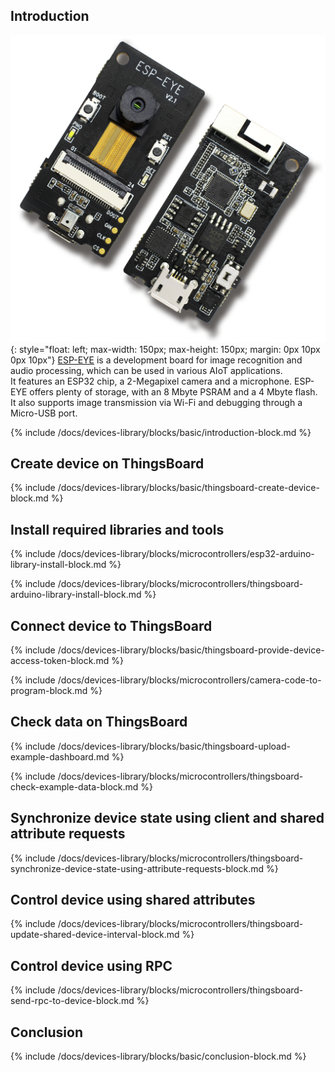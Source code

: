 


## Introduction

![ESP-EYE](/images/devices-library/esp-eye.png){: style="float: left; max-width: 150px; max-height: 150px; margin: 0px 10px 0px 10px"}
[ESP-EYE](https://www.espressif.com/en/products/devkits/esp-eye/overview) is a development board for image recognition and audio processing, which can be used in various AIoT applications.  
It features an ESP32 chip, a 2-Megapixel camera and a microphone. ESP-EYE offers plenty of storage, with an 8 Mbyte PSRAM and a 4 Mbyte flash.  
It also supports image transmission via Wi-Fi and debugging through a Micro-USB port.

{% include /docs/devices-library/blocks/basic/introduction-block.md %}

## Create device on ThingsBoard

{% include /docs/devices-library/blocks/basic/thingsboard-create-device-block.md %}

## Install required libraries and tools

{% include /docs/devices-library/blocks/microcontrollers/esp32-arduino-library-install-block.md %}

{% include /docs/devices-library/blocks/microcontrollers/thingsboard-arduino-library-install-block.md %}

## Connect device to ThingsBoard 

{% include /docs/devices-library/blocks/basic/thingsboard-provide-device-access-token-block.md %}

{% include /docs/devices-library/blocks/microcontrollers/camera-code-to-program-block.md %}

## Check data on ThingsBoard

{% include /docs/devices-library/blocks/basic/thingsboard-upload-example-dashboard.md %}

{% include /docs/devices-library/blocks/microcontrollers/thingsboard-check-example-data-block.md %}

## Synchronize device state using client and shared attribute requests

{% include /docs/devices-library/blocks/microcontrollers/thingsboard-synchronize-device-state-using-attribute-requests-block.md %}

## Control device using shared attributes

{% include /docs/devices-library/blocks/microcontrollers/thingsboard-update-shared-device-interval-block.md %}

## Control device using RPC

{% include /docs/devices-library/blocks/microcontrollers/thingsboard-send-rpc-to-device-block.md %}

## Conclusion

 {% include /docs/devices-library/blocks/basic/conclusion-block.md %} 